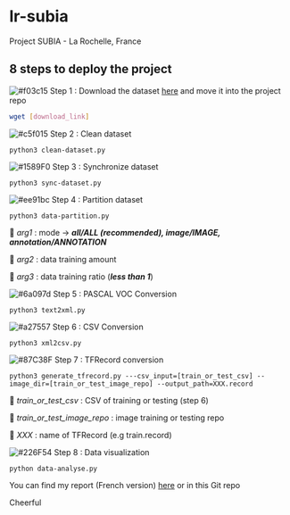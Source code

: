 # lr-subia
Project SUBIA - La Rochelle, France

## 8 steps to deploy the project

![#f03c15](https://via.placeholder.com/15/f03c15/000000?text=+) Step 1 : Download the dataset [here](https://www.dropbox.com/s/8ftwerhvbrm84ni/subia_dataset.zip) and move it into the project repo

```bash
wget [download_link]
```

![#c5f015](https://via.placeholder.com/15/c5f015/000000?text=+) Step 2 : Clean dataset

```python3 clean-dataset.py```

![#1589F0](https://via.placeholder.com/15/1589F0/000000?text=+) Step 3 : Synchronize dataset

```python3 sync-dataset.py```

![#ee91bc](https://via.placeholder.com/15/ee91bc/000000?text=+) Step 4 : Partition dataset

```python3 data-partition.py```

:large_orange_diamond: *arg1* : mode -> ***all/ALL (recommended), image/IMAGE, annotation/ANNOTATION***

:large_blue_diamond: *arg2* : data training amount

:large_orange_diamond: *arg3* : data training ratio (***less than 1***)

![#6a097d](https://via.placeholder.com/15/6a097d/000000?text=+) Step 5 : PASCAL VOC Conversion

```python3 text2xml.py```

![#a27557](https://via.placeholder.com/15/a27557/000000?text=+) Step 6 : CSV Conversion

```python3 xml2csv.py```

![#87C38F](https://via.placeholder.com/15/87C38F/000000?text=+) Step 7 : TFRecord conversion

```python3 generate_tfrecord.py ---csv_input=[train_or_test_csv] --image_dir=[train_or_test_image_repo] --output_path=XXX.record```

:large_orange_diamond: *train_or_test_csv* : CSV of training or testing (step 6)

:large_blue_diamond: *train_or_test_image_repo* : image training or testing repo

:large_orange_diamond: *XXX* : name of TFRecord (e.g train.record)

![#226F54](https://via.placeholder.com/15/226F54/000000?text=+) Step 8 : Data visualization

```python data-analyse.py```

You can find my report (French version) [here](https://www.dropbox.com/s/dqr7l0dontwr18h/%5BRapport%5D.pdf) or in this Git repo

Cheerful